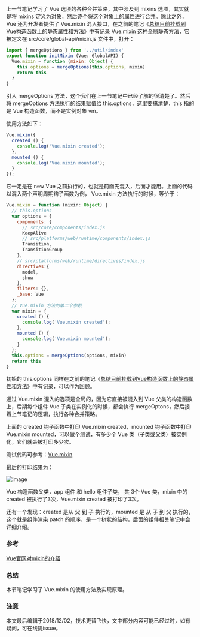 上一节笔记学习了 Vue 选项的各种合并策略，其中涉及到 mixins 选项，其实就是将 mixins 定义为对象，然后逐个将这个对象上的属性进行合并。除此之外，Vue 还为开发者提供了 Vue.mixin 混入接口，在之前的笔记《[总结目前挂载到Vue构造函数上的静态属性和方法](https://github.com/zymfe/into-vue/blob/master/doc/02%E3%80%81Vue%E6%9E%84%E9%80%A0%E5%87%BD%E6%95%B0/06%E3%80%81%E6%80%BB%E7%BB%93%E7%9B%AE%E5%89%8D%E6%8C%82%E8%BD%BD%E5%88%B0Vue%E6%9E%84%E9%80%A0%E5%87%BD%E6%95%B0%E4%B8%8A%E7%9A%84%E9%9D%99%E6%80%81%E5%B1%9E%E6%80%A7%E5%92%8C%E6%96%B9%E6%B3%95.md)》中有记录 Vue.mixin 这种全局静态方法，它被定义在 src/core/global-api/mixin.js 文件中，打开：

``` javascript
import { mergeOptions } from '../util/index'
export function initMixin (Vue: GlobalAPI) {
  Vue.mixin = function (mixin: Object) {
    this.options = mergeOptions(this.options, mixin)
    return this
  }
}
```

引入 mergeOptions 方法，这个我们在上一节笔记中已经了解的很清楚了。然后将 mergeOptions 方法执行的结果赋值给 this.options，这里要搞清楚，this 指的是 Vue 构造函数，而不是实例对象 vm。

使用方法如下：

``` javascript
Vue.mixin({
  created () {
    console.log('Vue.mixin created');
  },
  mounted () {
    console.log('Vue.mixin mounted');
  }
});
```

它一定是在 new Vue 之前执行的，也就是前面先混入，后面才能用。上面的代码以混入两个声明周期钩子函数为例， Vue.mixin 方法执行的时候，等价于：

``` javascript
Vue.mixin = function (mixin: Object) {
  // this.options
  var options = {
    components: {
      // src/core/components/index.js
      KeepAlive
      // src/platforms/web/runtime/components/index.js
      Transition,
      TransitionGroup
    },
    // src/platforms/web/runtime/directives/index.js 
    directives:{
      model,
      show
    },
    filters: {},
    _base: Vue
  };
  // Vue.mixin 方法的第二个参数
  var mixin = {
    created () {
      console.log('Vue.mixin created');
    },
    mounted () {
      console.log('Vue.mixin mounted');
    }
  };
  this.options = mergeOptions(options, mixin)
  return this
}
```

初始的 this.options 同样在之前的笔记《[总结目前挂载到Vue构造函数上的静态属性和方法](https://github.com/zymfe/into-vue/blob/master/doc/02%E3%80%81Vue%E6%9E%84%E9%80%A0%E5%87%BD%E6%95%B0/06%E3%80%81%E6%80%BB%E7%BB%93%E7%9B%AE%E5%89%8D%E6%8C%82%E8%BD%BD%E5%88%B0Vue%E6%9E%84%E9%80%A0%E5%87%BD%E6%95%B0%E4%B8%8A%E7%9A%84%E9%9D%99%E6%80%81%E5%B1%9E%E6%80%A7%E5%92%8C%E6%96%B9%E6%B3%95.md)》中有记录，可以作为回顾。

通过 Vue.mixin 混入的选项是全局的，因为它直接被混入到 Vue 父类的构造函数上，后期每个组件 Vue 子类在实例化的时候，都会执行 mergeOptons，然后接着上节笔记的逻辑，执行各种合并策略。

上面的 created 钩子函数中打印 Vue.mixin created，mounted 钩子函数中打印 Vue.mixin mounted，可以做个测试，有多少个 Vue 类（子类或父类）被实例化，它们就会被打印多少次。

测试代码可参考：[Vue.mixin](https://github.com/zymfe/into-vue/tree/master/examples/Vue.mixin)

最后的打印结果为：

![image](https://github.com/zymfe/into-vue/blob/master/examples/Vue.mixin/1.jpg)

Vue 构造函数父类，app 组件 和 hello 组件子类， 共 3个 Vue 类，mixin 中的 created 被执行了3次，Vue.mixin created 被打印了3次。

还有一个发现：created 是从 父 到 子 执行的，mounted 是 从 子 到 父 执行的，这个就是组件渲染 patch 的顺序，是一个树状的结构，后面的组件相关笔记中会详细介绍。

### 参考

[Vue官网对mixin的介绍](https://cn.vuejs.org/v2/guide/mixins.html)

### 总结

本节笔记学习了 Vue.mixin 的使用方法及实现原理。

### 注意
本文最后编辑于2018/12/02，技术更替飞快，文中部分内容可能已经过时，如有疑问，可在线提issue。